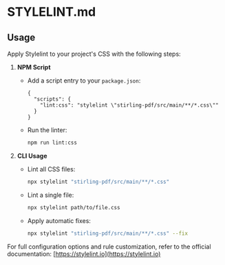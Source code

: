 # STYLELINT.md

## Usage

Apply Stylelint to your project's CSS with the following steps:

1. **NPM Script**

   - Add a script entry to your `package.json`:
     ```jsonc
     {
       "scripts": {
         "lint:css": "stylelint \"stirling-pdf/src/main/**/*.css\""
       }
     }
     ```
   - Run the linter:
     ```bash
     npm run lint:css
     ```

2. **CLI Usage**

   - Lint all CSS files:
     ```bash
     npx stylelint "stirling-pdf/src/main/**/*.css"
     ```
   - Lint a single file:
     ```bash
     npx stylelint path/to/file.css
     ```
   - Apply automatic fixes:
     ```bash
     npx stylelint "stirling-pdf/src/main/**/*.css" --fix
     ```

For full configuration options and rule customization, refer to the official documentation: [https://stylelint.io](https://stylelint.io)

